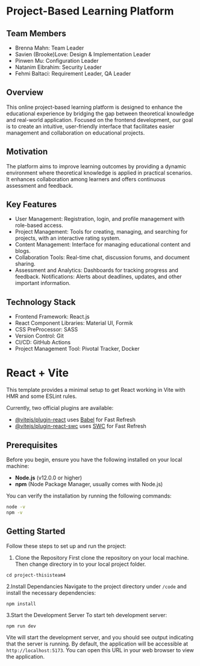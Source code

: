 # Project-Based Learning Platform
## Team Members
- Brenna Mahn: Team Leader 
- Savien (Brooke)Love: Design & Implementation Leader
- Pinwen Mu: Configuration Leader
- Natanim Eibrahim: Security Leader
- Fehmi Baltaci: Requirement Leader, QA Leader
## Overview
This online project-based learning platform is designed to enhance the educational experience by bridging the gap between theoretical knowledge and real-world application. Focused on the frontend development, our goal is to create an intuitive, user-friendly interface that facilitates easier management and collaboration on educational projects.

## Motivation
The platform aims to improve learning outcomes by providing a dynamic environment where theoretical knowledge is applied in practical scenarios. It enhances collaboration among learners and offers continuous assessment and feedback.

## Key Features
- User Management: Registration, login, and profile management with role-based access.
- Project Management: Tools for creating, managing, and searching for projects, with an interactive rating system.
- Content Management: Interface for managing educational content and blogs.
- Collaboration Tools: Real-time chat, discussion forums, and document sharing.
- Assessment and Analytics: Dashboards for tracking progress and feedback.
Notifications: Alerts about deadlines, updates, and other important information.
## Technology Stack
- Frontend Framework: React.js
- React Component Libraries: Material UI, Formik
- CSS PreProcessor: SASS
- Version Control: Git
- CI/CD: GitHub Actions
- Project Management Tool: Pivotal Tracker, Docker

# React + Vite

This template provides a minimal setup to get React working in Vite with HMR and some ESLint rules.

Currently, two official plugins are available:

- [@vitejs/plugin-react](https://github.com/vitejs/vite-plugin-react/blob/main/packages/plugin-react/README.md) uses [Babel](https://babeljs.io/) for Fast Refresh
- [@vitejs/plugin-react-swc](https://github.com/vitejs/vite-plugin-react-swc) uses [SWC](https://swc.rs/) for Fast Refresh

## Prerequisites

Before you begin, ensure you have the following installed on your local machine:

- **Node.js** (v12.0.0 or higher)
- **npm** (Node Package Manager, usually comes with Node.js)

You can verify the installation by running the following commands:

```sh
node -v
npm -v
```

## Getting Started

Follow these steps to set up and run the project:

1. Clone the Repository
First clone the repository on your local machine. Then change directory in to your local project folder.

```git clone git@github.com:BUMETCS673/project-thisisteam4.git
cd project-thisisteam4
```

2.Install Dependancies
Navigate to the project directory under ```/code``` and install the necessary dependencies:

```
npm install
```

3.Start the Development Server
To start teh development server:

```
npm run dev 
```

Vite will start the development server, and you should see output indicating that the server is running. By default, the application will be accessible at `http://localhost:5173`. You can open this URL in your web browser to view the application.
